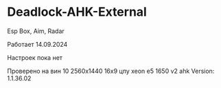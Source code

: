 # Deadlock-AHK-External
Esp Box, Aim, Radar

Работает 14.09.2024

Настроек пока нет

Проверено на
вин 10
2560х1440 16х9
цпу xeon e5 1650 v2
ahk Version: 1.1.36.02
